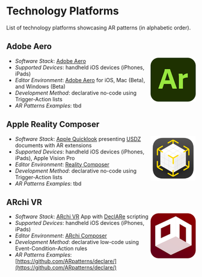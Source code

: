 # Technology Platforms

List of technology platforms showcasing AR patterns (in alphabetic order).

## Adobe Aero

<img src="assets/logos/adobe-aero.png" width="120" align="right">

- _Software Stack_: [Adobe Aero](https://www.adobe.com/products/aero.html)
- _Supported Devices_: handheld iOS devices (iPhones, iPads)
- _Editor Environment_: [Adobe Aero](https://www.adobe.com/products/aero.html) for iOS, Mac (Beta), and Windows (Beta)
- _Development Method_: declarative no-code using Trigger-Action lists
- _AR Patterns Examples_: tbd

 

## Apple Reality Composer

<img src="assets/logos/reality-composer.png" width="120" align="right">

- _Software Stack_: [Apple Quicklook](https://developer.apple.com/augmented-reality/quick-look/) presenting [USDZ](https://openusd.org) documents with AR extensions
- _Supported Devices_: handheld iOS devices (iPhones, iPads), Apple Vision Pro
- _Editor Environment_: [Reality Composer](https://developer.apple.com/augmented-reality/tools/)
- _Development Method_: declarative no-code using Trigger-Action lists
- _AR Patterns Examples_: tbd
  
## ARchi VR

<img src="assets/logos/archi-vr.png" width="120" align="right">

- _Software Stack_: [ARchi VR](https://archi.metason.net) App with [DeclARe](https://service.metason.net/ar/docu/) scripting
- _Supported Devices_: handheld iOS devices (iPhones, iPads)
- _Editor Environment_: [ARchi Composer](https://service.metason.net/ar/docu/#archi-composer)
- _Development Method_: declarative low-code using Event-Condition-Action rules
- _AR Patterns Examples_: [https://github.com/ARpatterns/declare/](https://github.com/ARpatterns/declare/)